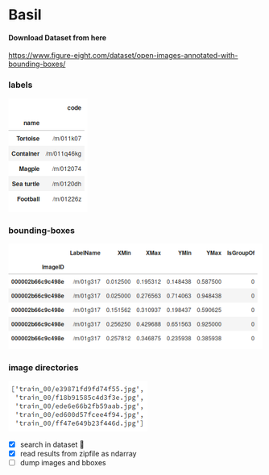 # Basil

#### Download Dataset from here
https://www.figure-eight.com/dataset/open-images-annotated-with-bounding-boxes/

### labels
<img src="https://github.com/cna74/Basil/blob/master/image/label_head.png">

### bounding-boxes
<img src="https://github.com/cna74/Basil/blob/master/image/bbox_head.png">

### image directories
<img src="https://github.com/cna74/Basil/blob/master/image/image_dir.png">

- [x] search in dataset :eyes:
- [x] read results from zipfile as ndarray
- [ ] dump images and bboxes 